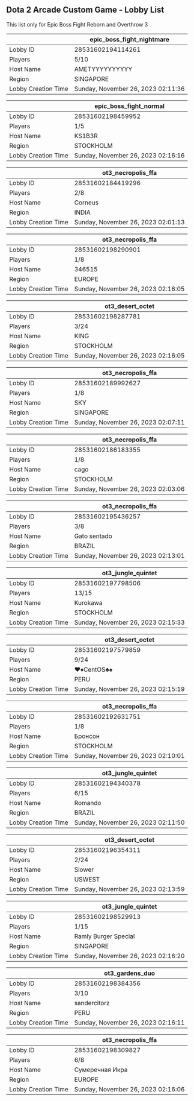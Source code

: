 ## Dota 2 Arcade Custom Game - Lobby List

This list only for Epic Boss Fight Reborn and Overthrow 3

|  | epic_boss_fight_nightmare |
| ------ | ------ |
| Lobby ID | 28531602194114261 |
| Players | 5/10 |
| Host Name | AMETYYYYYYYYYY |
| Region | SINGAPORE |
| Lobby Creation Time | Sunday, November 26, 2023 02:11:36 |


|  | epic_boss_fight_normal |
| ------ | ------ |
| Lobby ID | 28531602198459952 |
| Players | 1/5 |
| Host Name | KS1B3R |
| Region | STOCKHOLM |
| Lobby Creation Time | Sunday, November 26, 2023 02:16:16 |


|  | ot3_necropolis_ffa |
| ------ | ------ |
| Lobby ID | 28531602184419296 |
| Players | 2/8 |
| Host Name | Corneus |
| Region | INDIA |
| Lobby Creation Time | Sunday, November 26, 2023 02:01:13 |


|  | ot3_necropolis_ffa |
| ------ | ------ |
| Lobby ID | 28531602198290901 |
| Players | 1/8 |
| Host Name | 346515 |
| Region | EUROPE |
| Lobby Creation Time | Sunday, November 26, 2023 02:16:05 |


|  | ot3_desert_octet |
| ------ | ------ |
| Lobby ID | 28531602198287781 |
| Players | 3/24 |
| Host Name | KING |
| Region | STOCKHOLM |
| Lobby Creation Time | Sunday, November 26, 2023 02:16:05 |


|  | ot3_necropolis_ffa |
| ------ | ------ |
| Lobby ID | 28531602189992627 |
| Players | 1/8 |
| Host Name | SKY |
| Region | SINGAPORE |
| Lobby Creation Time | Sunday, November 26, 2023 02:07:11 |


|  | ot3_necropolis_ffa |
| ------ | ------ |
| Lobby ID | 28531602186183355 |
| Players | 1/8 |
| Host Name | cago |
| Region | STOCKHOLM |
| Lobby Creation Time | Sunday, November 26, 2023 02:03:06 |


|  | ot3_necropolis_ffa |
| ------ | ------ |
| Lobby ID | 28531602195436257 |
| Players | 3/8 |
| Host Name | Gato sentado |
| Region | BRAZIL |
| Lobby Creation Time | Sunday, November 26, 2023 02:13:01 |


|  | ot3_jungle_quintet |
| ------ | ------ |
| Lobby ID | 28531602197798506 |
| Players | 13/15 |
| Host Name | Kurokawa |
| Region | STOCKHOLM |
| Lobby Creation Time | Sunday, November 26, 2023 02:15:33 |


|  | ot3_desert_octet |
| ------ | ------ |
| Lobby ID | 28531602197579859 |
| Players | 9/24 |
| Host Name | ♥♦CentOS♣♠ |
| Region | PERU |
| Lobby Creation Time | Sunday, November 26, 2023 02:15:19 |


|  | ot3_necropolis_ffa |
| ------ | ------ |
| Lobby ID | 28531602192631751 |
| Players | 1/8 |
| Host Name | Бронсон |
| Region | STOCKHOLM |
| Lobby Creation Time | Sunday, November 26, 2023 02:10:01 |


|  | ot3_jungle_quintet |
| ------ | ------ |
| Lobby ID | 28531602194340378 |
| Players | 6/15 |
| Host Name | Romando |
| Region | BRAZIL |
| Lobby Creation Time | Sunday, November 26, 2023 02:11:50 |


|  | ot3_desert_octet |
| ------ | ------ |
| Lobby ID | 28531602196354311 |
| Players | 2/24 |
| Host Name | Slower |
| Region | USWEST |
| Lobby Creation Time | Sunday, November 26, 2023 02:13:59 |


|  | ot3_jungle_quintet |
| ------ | ------ |
| Lobby ID | 28531602198529913 |
| Players | 1/15 |
| Host Name | Ramly Burger Special |
| Region | SINGAPORE |
| Lobby Creation Time | Sunday, November 26, 2023 02:16:20 |


|  | ot3_gardens_duo |
| ------ | ------ |
| Lobby ID | 28531602198384356 |
| Players | 3/10 |
| Host Name | sandercitorz |
| Region | PERU |
| Lobby Creation Time | Sunday, November 26, 2023 02:16:11 |


|  | ot3_necropolis_ffa |
| ------ | ------ |
| Lobby ID | 28531602198309827 |
| Players | 6/8 |
| Host Name | Сумеречная Икра |
| Region | EUROPE |
| Lobby Creation Time | Sunday, November 26, 2023 02:16:06 |



